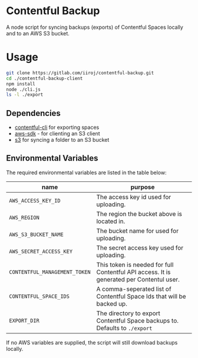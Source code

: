 # Contentful Backup

A node script for syncing backups (exports) of Contentful Spaces locally and to an AWS S3 bucket.

# Usage

```bash
git clone https://gitlab.com/iiroj/contentful-backup.git
cd ./contentful-backup-client
npm install
node ./cli.js
ls -l ./export
```

## Dependencies

- [contentful-cli](https://www.npmjs.com/package/contentful-cli) for exporting spaces
- [aws-sdk](https://www.npmjs.com/package/aws-sdk) - for clienting an S3 client
- [s3](https://www.npmjs.com/package/s3) for syncing a folder to an S3 bucket

## Environmental Variables

The required environmental variables are listed in the table below:

| name | purpose |
| ---- | ------- |
| `AWS_ACCESS_KEY_ID` | The access key id used for uploading. |
| `AWS_REGION` | The region the bucket above is located in. |
| `AWS_S3_BUCKET_NAME` | The bucket name for used for uploading. |
| `AWS_SECRET_ACCESS_KEY` | The secret access key used for uploading. |
| `CONTENTFUL_MANAGEMENT_TOKEN` | This token is needed for full Contentful API access. It is generated per Contentul user. |
| `CONTENTFUL_SPACE_IDS` | A comma-seperated list of Contentful Space Ids that will be backed up. |
| `EXPORT_DIR` | The directory to export Contentful Space backups to. Defaults to `./export` |

If no AWS variables are supplied, the script will still download backups locally.